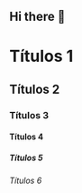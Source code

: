 ## Hi there 👋

<!-- Cabeçalhos -->

# Títulos 1
## Títulos 2
### Títulos 3
#### Títulos 4
##### Títulos 5
###### Títulos 6



<!--
**robinsondl/robinsondl** is a ✨ _special_ ✨ repository because its `README.md` (this file) appears on your GitHub profile.

Here are some ideas to get you started:

- 🔭 I’m currently working on ...
- 🌱 I’m currently learning ...
- 👯 I’m looking to collaborate on ...
- 🤔 I’m looking for help with ...
- 💬 Ask me about ...
- 📫 How to reach me: ...
- 😄 Pronouns: ...
- ⚡ Fun fact: ...
-->
